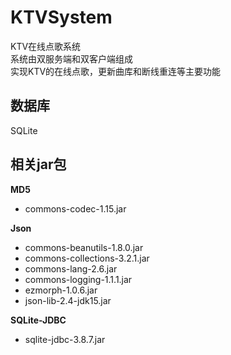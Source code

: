 # KTVSystem
KTV在线点歌系统<br>
系统由双服务端和双客户端组成<br>
实现KTV的在线点歌，更新曲库和断线重连等主要功能<br>

## 数据库
SQLite

## 相关jar包
**MD5**
* commons-codec-1.15.jar

**Json**
* commons-beanutils-1.8.0.jar
* commons-collections-3.2.1.jar
* commons-lang-2.6.jar
* commons-logging-1.1.1.jar
* ezmorph-1.0.6.jar
* json-lib-2.4-jdk15.jar

**SQLite-JDBC**
* sqlite-jdbc-3.8.7.jar
